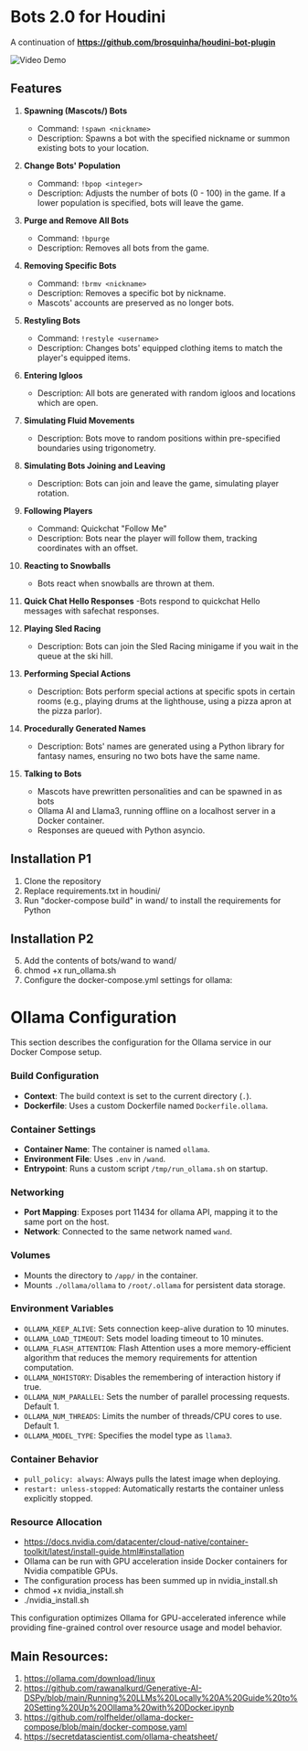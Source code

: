 # Bots 2.0 for Houdini

A continuation of **https://github.com/brosquinha/houdini-bot-plugin**

![Video Demo](https://i.giphy.com/media/v1.Y2lkPTc5MGI3NjExdDlieG43ZHVvZ3ZpejVoZGNoYXNoNGg1Nzc3b2hza2dmOGd4ZGg4ZyZlcD12MV9pbnRlcm5hbF9naWZfYnlfaWQmY3Q9Zw/8gh18qrRzyGbxAlrS6/giphy.gif)
## Features

1. **Spawning (Mascots/) Bots**
   - Command: `!spawn <nickname>`
   - Description: Spawns a bot with the specified nickname or summon existing bots to your location.
    
2. **Change Bots' Population**
   - Command: `!bpop <integer>`
   - Description: Adjusts the number of bots (0 - 100) in the game. If a lower population is specified, bots will leave the game.

3. **Purge and Remove All Bots**
   - Command: `!bpurge`
   - Description: Removes all bots from the game.

4. **Removing Specific Bots**
   - Command: `!brmv <nickname>`
   - Description: Removes a specific bot by nickname.
   - Mascots' accounts are preserved as no longer bots.

5. **Restyling Bots**
   - Command: `!restyle <username>`
   - Description: Changes bots' equipped clothing items to match the player's equipped items.

6. **Entering Igloos**
   - Description: All bots are generated with random igloos and locations which are open.

7. **Simulating Fluid Movements**
   - Description: Bots move to random positions within pre-specified boundaries using trigonometry.

8. **Simulating Bots Joining and Leaving**
   - Description: Bots can join and leave the game, simulating player rotation.

9. **Following Players**
   - Command: Quickchat "Follow Me"
   - Description: Bots near the player will follow them, tracking coordinates with an offset.

10. **Reacting to Snowballs**
    - Bots react when snowballs are thrown at them.

11. **Quick Chat Hello Responses**
    -Bots respond to quickchat Hello messages with safechat responses.

12. **Playing Sled Racing**
    - Description: Bots can join the Sled Racing minigame if you wait in the queue at the ski hill.

13. **Performing Special Actions**
    - Description: Bots perform special actions at specific spots in certain rooms (e.g., playing drums at the lighthouse, using a pizza apron at the pizza parlor).

14. **Procedurally Generated Names**
    - Description: Bots' names are generated using a Python library for fantasy names, ensuring no two bots have the same name.
   
15. **Talking to Bots**
    - Mascots have prewritten personalities and can be spawned in as bots
    - Ollama AI and Llama3, running offline on a localhost server in a Docker container.
    - Responses are queued with Python asyncio.

## Installation P1

1. Clone the repository
2. Replace requirements.txt in houdini/
4. Run "docker-compose build" in wand/ to install the requirements for Python

## Installation P2

5. Add the contents of bots/wand to wand/
6. chmod +x run_ollama.sh
7. Configure the docker-compose.yml settings for ollama:

# Ollama Configuration

This section describes the configuration for the Ollama service in our Docker Compose setup.

### Build Configuration
- **Context**: The build context is set to the current directory (`.`).
- **Dockerfile**: Uses a custom Dockerfile named `Dockerfile.ollama`.

### Container Settings
- **Container Name**: The container is named `ollama`.
- **Environment File**: Uses `.env` in `/wand`.
- **Entrypoint**: Runs a custom script `/tmp/run_ollama.sh` on startup.

### Networking
- **Port Mapping**: Exposes port 11434 for ollama API, mapping it to the same port on the host. 
- **Network**: Connected to the same network named `wand`.

### Volumes
- Mounts the directory to `/app/` in the container.
- Mounts `./ollama/ollama` to `/root/.ollama` for persistent data storage.

### Environment Variables
- `OLLAMA_KEEP_ALIVE`: Sets connection keep-alive duration to 10 minutes.
- `OLLAMA_LOAD_TIMEOUT`: Sets model loading timeout to 10 minutes.
- `OLLAMA_FLASH_ATTENTION`: Flash Attention uses a more memory-efficient algorithm that reduces the memory requirements for attention computation.
- `OLLAMA_NOHISTORY`: Disables the remembering of interaction history if true.
- `OLLAMA_NUM_PARALLEL`: Sets the number of parallel processing requests. Default 1.
- `OLLAMA_NUM_THREADS`: Limits the number of threads/CPU cores to use. Default 1.
- `OLLAMA_MODEL_TYPE`: Specifies the model type as `llama3`.

### Container Behavior
- `pull_policy: always`: Always pulls the latest image when deploying.
- `restart: unless-stopped`: Automatically restarts the container unless explicitly stopped.

### Resource Allocation
- https://docs.nvidia.com/datacenter/cloud-native/container-toolkit/latest/install-guide.html#installation
- Ollama can be run with GPU acceleration inside Docker containers for Nvidia compatible GPUs.
- The configuration process has been summed up in nvidia_install.sh
- chmod +x nvidia_install.sh
- ./nvidia_install.sh

This configuration optimizes Ollama for GPU-accelerated inference while providing fine-grained control over resource usage and model behavior.

## Main Resources:
1. https://ollama.com/download/linux
2. https://github.com/rawanalkurd/Generative-AI-DSPy/blob/main/Running%20LLMs%20Locally%20A%20Guide%20to%20Setting%20Up%20Ollama%20with%20Docker.ipynb
3. https://github.com/rolfhelder/ollama-docker-compose/blob/main/docker-compose.yaml
4. https://secretdatascientist.com/ollama-cheatsheet/
